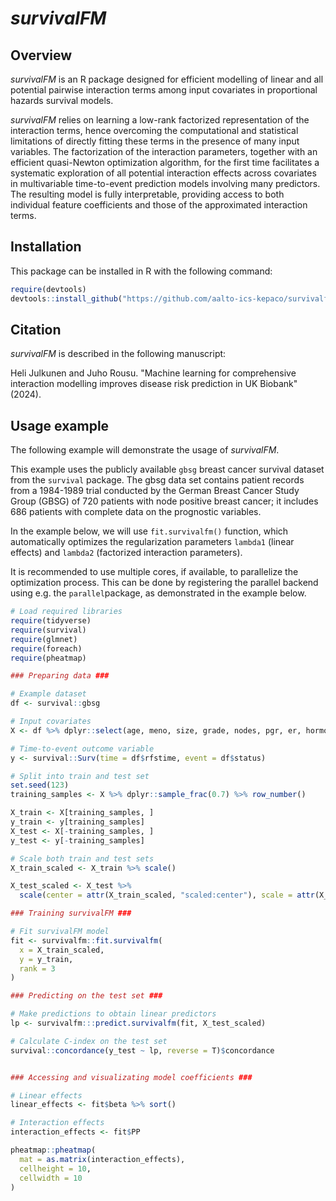 # *survivalFM*

## Overview

*survivalFM* is an R package designed for efficient modelling of linear and all potential pairwise interaction terms among input covariates in proportional hazards survival models. 

*survivalFM* relies on learning a low-rank factorized representation of the interaction terms, hence overcoming the computational and statistical limitations of directly fitting these terms in the presence of many input variables. The factorization of the interaction parameters, together with an efficient quasi-Newton optimization algorithm, for the first time facilitates a systematic exploration of all potential interaction effects across covariates in multivariable time-to-event prediction models involving many predictors.  The resulting model is fully interpretable, providing  access to both individual feature coefficients and those of the approximated interaction terms. 


## Installation


This package can be installed in R with the following command:

```r
require(devtools)
devtools::install_github("https://github.com/aalto-ics-kepaco/survivalfm")
```

## Citation

*survivalFM* is described in the following manuscript:

Heli Julkunen and Juho Rousu. "Machine learning for comprehensive interaction modelling improves disease risk prediction in UK Biobank" (2024).

## Usage example

The following example will demonstrate the usage of *survivalFM*. 

This example uses the publicly available `gbsg` breast cancer survival dataset from the `survival` package. The gbsg data set contains patient records from a 1984-1989 trial conducted by the German Breast Cancer Study Group (GBSG) of 720 patients with node positive breast cancer; it includes 686 patients with complete data on the prognostic variables.


In the example below, we will use `fit.survivalfm()` function, which automatically optimizes the regularization parameters `lambda1` (linear effects) and `lambda2` (factorized interaction parameters). 


It is recommended to use multiple cores, if available, to parallelize the optimization process. This can be done by registering the parallel backend using e.g. the `parallel`package, as demonstrated in the example below. 


```r
# Load required libraries
require(tidyverse)
require(survival)
require(glmnet)
require(foreach)
require(pheatmap)

### Preparing data ###

# Example dataset
df <- survival::gbsg

# Input covariates
X <- df %>% dplyr::select(age, meno, size, grade, nodes, pgr, er, hormon)

# Time-to-event outcome variable
y <- survival::Surv(time = df$rfstime, event = df$status)

# Split into train and test set
set.seed(123)
training_samples <- X %>% dplyr::sample_frac(0.7) %>% row_number()

X_train <- X[training_samples, ]
y_train <- y[training_samples]
X_test <- X[-training_samples, ]
y_test <- y[-training_samples]

# Scale both train and test sets
X_train_scaled <- X_train %>% scale()

X_test_scaled <- X_test %>%
  scale(center = attr(X_train_scaled, "scaled:center"), scale = attr(X_train_scaled, "scaled:scale"))

### Training survivalFM ###

# Fit survivalFM model
fit <- survivalfm::fit.survivalfm(
  x = X_train_scaled,
  y = y_train,
  rank = 3
)

### Predicting on the test set ###

# Make predictions to obtain linear predictors
lp <- survivalfm:::predict.survivalfm(fit, X_test_scaled)

# Calculate C-index on the test set
survival::concordance(y_test ~ lp, reverse = T)$concordance


### Accessing and visualizating model coefficients ###

# Linear effects
linear_effects <- fit$beta %>% sort()

# Interaction effects
interaction_effects <- fit$PP

pheatmap::pheatmap(
  mat = as.matrix(interaction_effects),
  cellheight = 10,
  cellwidth = 10
)


```
